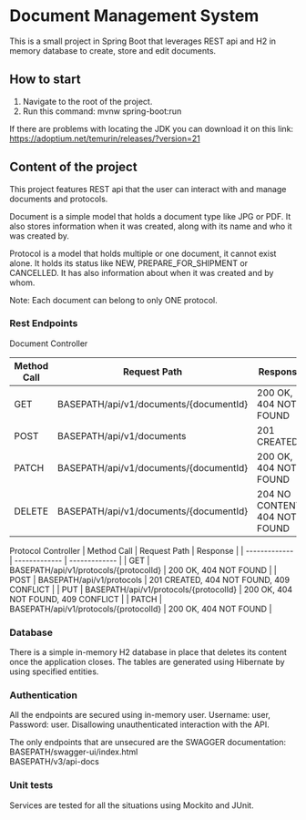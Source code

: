 # Document Management System
This is a small project in Spring Boot that leverages REST api and H2 in memory database to create, store and edit documents.

## How to start
1. Navigate to the root of the project.
2. Run this command: mvnw spring-boot:run

If there are problems with locating the JDK you can download it on this link: https://adoptium.net/temurin/releases/?version=21

## Content of the project
This project features REST api that the user can interact with and manage documents and protocols.

Document is a simple model that holds a document type like JPG or PDF.
It also stores information when it was created, along with its name and who it was created by.

Protocol is a model that holds multiple or one document, it cannot exist alone. It holds its status like NEW, PREPARE_FOR_SHIPMENT or CANCELLED. It has also information about when it was created and by whom.

Note: Each document can belong to only ONE protocol.

### Rest Endpoints
Document Controller

| Method Call  | Request Path | Response | 
| ------------- | ------------- | ------------- |
| GET  | BASEPATH/api/v1/documents/{documentId} | 200 OK, 404 NOT FOUND  |
| POST  | BASEPATH/api/v1/documents  | 201 CREATED |
| PATCH  | BASEPATH/api/v1/documents/{documentId}  | 200 OK, 404 NOT FOUND |
| DELETE  | BASEPATH/api/v1/documents/{documentId}  | 204 NO CONTENT, 404 NOT FOUND |

Protocol Controller
| Method Call  | Request Path | Response | 
| ------------- | ------------- | ------------- |
| GET  | BASEPATH/api/v1/protocols/{protocolId} | 200 OK, 404 NOT FOUND  |
| POST  | BASEPATH/api/v1/protocols  | 201 CREATED, 404 NOT FOUND, 409 CONFLICT  |
| PUT  | BASEPATH/api/v1/protocols/{protocolId}  | 200 OK, 404 NOT FOUND, 409 CONFLICT |
| PATCH  | BASEPATH/api/v1/protocols/{protocolId}  | 200 OK, 404 NOT FOUND |

### Database
There is a simple in-memory H2 database in place that deletes its content once the application closes. The tables are generated using Hibernate by using specified entities.

### Authentication
All the endpoints are secured using in-memory user. Username: user, Password: user. Disallowing unauthenticated interaction with the API.

The only endpoints that are unsecured are the SWAGGER documentation:<br>
BASEPATH/swagger-ui/index.html<br>
BASEPATH/v3/api-docs

### Unit tests
Services are tested for all the situations using Mockito and JUnit.
